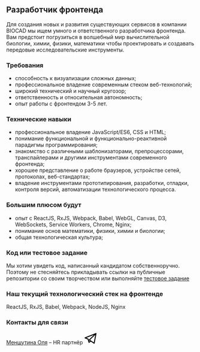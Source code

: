 ## Разработчик фронтенда
Для создания новых и развития существующих сервисов в компании BIOCAD мы ищем умного и ответственного разработчика фронтенда. Вам предстоит погрузиться в волшебный мир вычислительной биологии, химии, физики, математики чтобы проектировать и создавать передовые исследовательские инструменты.

### Требования
- способность к визуализации сложных данных;
- профессиональное владение современным стеком веб-технологий;
- широкий технический и научный кругозор;
- ответственность и относительная автономность;
- опыт работы с фронтендом 3-5 лет.

### Технические навыки
- профессиональное владение JavaScript/ES6, CSS и HTML;
- понимание функциональной и функционально-реактивной парадигмы программирования;
- знакомство с различными шаблонизаторами, препроцессорами, транспайлерами и другими 
  инструментами современного фронтенда;
- хорошее представление о работе браузеров, устройстве сетей, протоколах, веб-стандартах;
- владение инструментами прототипирования, разработки, отладки, контроля версий, 
  автоматизации технологического процесса.

### Большим плюсом будут
- опыт с ReactJS, RxJS, Webpack, Babel, WebGL, Canvas, D3, WebSockets, Service Workers, Chrome, Nginx;
- понимание основ математики, физики, химии и биологии;
- общая технологическая культура;

### Код или тестовое задание
Мы хотим увидеть код, написанный кандидатом собственноручно. Поэтому не стесняйтесь прикладывать ссылки на публичные репозитории со своим творчеством или выполняйте [тестовое задание](/positions/front-test.md)

### Наш текущий технологический стек на фронтенде
ReactJS, RxJS, Babel, Webpack, NodeJS, Nginx

### Контакты для связи
[Меншутина Оля](mailto:menshutina@biocad.ru) – HR партнёр [ ![@Mensh](/telegram.png) ](https://telegram.me/Mensh)
